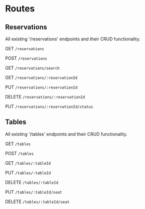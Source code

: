 


# Routes
 
## Reservations
All existing '/reservations' endpoints and their CRUD functionality.

<!-- List all reservations -->
GET `/reservations` 

<!-- Create a new reservation -->
POST `/reservations`

<!-- Search for reservation by either date or phone number -->
GET `/reservations/search` 

<!-- Get a specific reservation by id -->
GET `/reservations/:reservationId`

<!-- Modify an existing reservation by id -->
PUT `/reservations/:reservationId`

<!-- Delete a reservation by id -->
DELETE `/reservations/:reservationId`

<!-- Update a reservation status by id -->
PUT `/reservations/:reservationId/status`


## Tables
All existing '/tables' endpoints and their CRUD functionality.

<!-- List all tables -->
GET `/tables`

<!-- Create a new table -->
POST `/tables`

<!-- Find a specific table by id -->
GET `/tables/:tableId`

<!-- Update a table by id -->
PUT `/tables/:tableId`

<!-- Delete a table by id -->
DELETE `/tables/:tableId`

<!-- Seat a reservation at a table -->
PUT `/tables/:tableId/seat`

<!-- Unseat a reservation from a table -->
DELETE `/tables/:tableId/seat`

